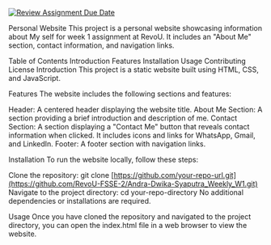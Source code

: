 [![Review Assignment Due Date](https://classroom.github.com/assets/deadline-readme-button-24ddc0f5d75046c5622901739e7c5dd533143b0c8e959d652212380cedb1ea36.svg)](https://classroom.github.com/a/l9v8sNrv)

Personal Website
This project is a personal website showcasing information about My self for week 1 assignment at RevoU. It includes an "About Me" section, contact information, and navigation links.

Table of Contents
Introduction
Features
Installation
Usage
Contributing
License
Introduction
This project is a static website built using HTML, CSS, and JavaScript.

Features
The website includes the following sections and features:

Header: A centered header displaying the website title.
About Me Section: A section providing a brief introduction and description of me.
Contact Section: A section displaying a "Contact Me" button that reveals contact information when clicked. It includes icons and links for WhatsApp, Gmail, and LinkedIn.
Footer: A footer section with navigation links.

Installation
To run the website locally, follow these steps:

Clone the repository: git clone [https://github.com/your-repo-url.git](https://github.com/RevoU-FSSE-2/Andra-Dwika-Syaputra_Weekly_W1.git)
Navigate to the project directory: cd your-repo-directory
No additional dependencies or installations are required.

Usage
Once you have cloned the repository and navigated to the project directory, you can open the index.html file in a web browser to view the website.
